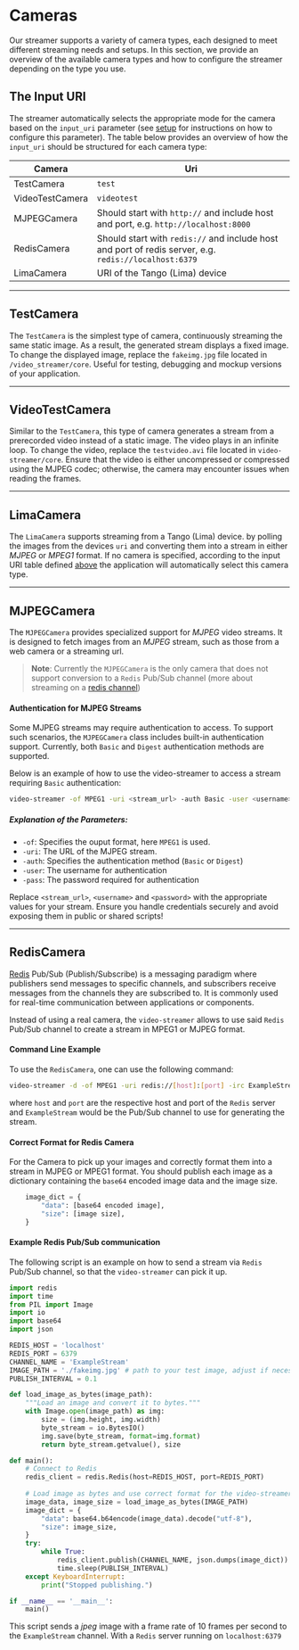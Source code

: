 # Cameras
Our streamer supports a variety of camera types, each designed to meet different streaming needs and setups. In this section, we provide an overview of the available camera types and how to configure the streamer depending on the type you use.
## The Input URI
The streamer automatically selects the appropriate mode for the camera based on the `input_uri` parameter (see [setup](setup.md) for instructions on how to configure this parameter). The table below provides an overview of how the `input_uri` should be structured for each camera type:

|Camera|Uri|
|----------|----------|
|TestCamera|`test`|
|VideoTestCamera|`videotest`|
|MJPEGCamera|Should start with `http://` and include host and port, e.g. `http://localhost:8000`|
|RedisCamera|Should start with `redis://` and include host and port of redis server, e.g. `redis://localhost:6379`|
|LimaCamera|URI of the Tango (Lima) device|
---

## TestCamera

The `TestCamera` is the simplest type of camera, continuously streaming the same static image. As a result, the generated stream displays a fixed image. To change the displayed image, replace the `fakeimg.jpg` file located in `/video_streamer/core`. Useful for testing, debugging and mockup versions of your application.

---

## VideoTestCamera

Similar to the `TestCamera`, this type of camera generates a stream from a prerecorded video instead of a static image. The video plays in an infinite loop. To change the video, replace the `testvideo.avi` file located in `video-streamer/core`. Ensure that the video is either uncompressed or compressed using the MJPEG codec; otherwise, the camera may encounter issues when reading the frames.

---

## LimaCamera

The `LimaCamera` supports streaming from a Tango (Lima) device. by polling the images from the devices `uri` and converting them into a stream in either *MJPEG* or *MPEG1* format. If no camera is specified, according to the input URI table defined [above](#the-input-uri) the application will automatically select this camera type. 

---

## MJPEGCamera

The `MJPEGCamera` provides specialized support for *MJPEG* video streams. It is designed to fetch images from an *MJPEG* stream, such as those from a web camera or a streaming url.

> **Note**: Currently the `MJPEGCamera` is the only camera that does not support conversion to a `Redis` Pub/Sub channel (more about streaming on a [redis channel](setup.md#dual-streaming-seamlessly-serve-mjpeg-and-redis-pubsub-video-feeds))

#### Authentication for MJPEG Streams

Some MJPEG streams may require authentication to access. To support such scenarios, the `MJPEGCamera` class includes built-in authentication support. Currently, both `Basic` and `Digest` authentication methods are supported.

Below is an example of how to use the video-streamer to access a stream requiring `Basic` authentication:

```bash
video-streamer -of MPEG1 -uri <stream_url> -auth Basic -user <username> -pass <password>
```

##### Explanation of the Parameters:
- `-of`: Specifies the ouput format, here `MPEG1` is used.
- `-uri`: The URL of the MJPEG stream.
- `-auth`: Specifies the authentication method (`Basic` or `Digest`)
- `-user`: The username for authentication
- `-pass`: The password required for authentication

Replace `<stream_url>`, `<username>` and `<password>` with the appropriate values for your stream. Ensure you handle credentials securely and avoid exposing them in public or shared scripts!

---

## RedisCamera

[Redis](https://redis.io/) Pub/Sub (Publish/Subscribe) is a messaging paradigm where publishers send messages to specific channels, and subscribers receive messages from the channels they are subscribed to. It is commonly used for real-time communication between applications or components.

Instead of using a real camera, the `video-streamer` allows to use said `Redis` Pub/Sub channel to create a stream in MPEG1 or MJPEG format.

#### Command Line Example
To use the `RedisCamera`, one can use the following command:

```bash
video-streamer -d -of MPEG1 -uri redis://[host]:[port] -irc ExampleStream
```

where `host` and `port` are the respective host and port of the `Redis` server and `ExampleStream` would be the Pub/Sub channel to use for generating the stream. 

#### Correct Format for Redis Camera

For the Camera to pick up your images and correctly format them into a stream in MJPEG or MPEG1 format. You should publish each image as a dictionary containing the `base64` encoded image data and the image size.

```python
    image_dict = {
        "data": [base64 encoded image],
        "size": [image size],
    }
```

#### Example Redis Pub/Sub communication

The following script is an example on how to send a stream via `Redis` Pub/Sub channel, so that the `video-streamer` can pick it up. 

```python
import redis
import time
from PIL import Image
import io
import base64
import json

REDIS_HOST = 'localhost'
REDIS_PORT = 6379
CHANNEL_NAME = 'ExampleStream'
IMAGE_PATH = './fakeimg.jpg' # path to your test image, adjust if necessary
PUBLISH_INTERVAL = 0.1

def load_image_as_bytes(image_path):
    """Load an image and convert it to bytes."""
    with Image.open(image_path) as img:
        size = (img.height, img.width)
        byte_stream = io.BytesIO()
        img.save(byte_stream, format=img.format)
        return byte_stream.getvalue(), size

def main():
    # Connect to Redis
    redis_client = redis.Redis(host=REDIS_HOST, port=REDIS_PORT)
    
    # Load image as bytes and use correct format for the video-streamer
    image_data, image_size = load_image_as_bytes(IMAGE_PATH)
    image_dict = {
        "data": base64.b64encode(image_data).decode("utf-8"),
        "size": image_size,
    }
    try:
        while True:
            redis_client.publish(CHANNEL_NAME, json.dumps(image_dict))
            time.sleep(PUBLISH_INTERVAL)
    except KeyboardInterrupt:
        print("Stopped publishing.")

if __name__ == '__main__':
    main()

```

This script sends a *jpeg* image with a frame rate of 10 frames per second to the `ExampleStream` channel. With a `Redis` server running on `localhost:6379`